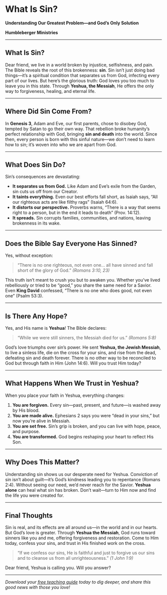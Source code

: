 # What Is Sin?

**Understanding Our Greatest Problem—and God’s Only Solution**

**Humbleberger Ministries**

---

## What Is Sin?

Dear friend, we live in a world broken by injustice, selfishness, and pain. The Bible reveals the root of this brokenness: **sin**. Sin isn’t just doing bad things—it’s a spiritual condition that separates us from God, infecting every part of our lives. But here’s the glorious truth: God loves you too much to leave you in this state. Through **Yeshua, the Messiah**, He offers the only way to forgiveness, healing, and eternal life.

---

## Where Did Sin Come From?

In **Genesis 3**, Adam and Eve, our first parents, chose to disobey God, tempted by Satan to go their own way. That rebellion broke humanity’s perfect relationship with God, bringing **sin and death** into the world. Since then, every person is born with this sinful nature—we don’t need to learn how to sin; it’s woven into who we are apart from God.

---

## What Does Sin Do?

Sin’s consequences are devastating:

- **It separates us from God.** Like Adam and Eve’s exile from the Garden, sin cuts us off from our Creator.
- **It taints everything.** Even our best efforts fall short, as Isaiah says, “All our righteous acts are like filthy rags” (Isaiah 64:6).
- **It distorts our perspective.** Proverbs warns, “There is a way that seems right to a person, but in the end it leads to death” (Prov. 14:12).
- **It spreads.** Sin corrupts families, communities, and nations, leaving brokenness in its wake.

---

## Does the Bible Say Everyone Has Sinned?

Yes, without exception:

> “There is no one righteous, not even one... all have sinned and fall short of the glory of God.” _(Romans 3:10, 23)_

This truth isn’t meant to crush you but to awaken you. Whether you’ve lived rebelliously or tried to be “good,” you share the same need for a Savior. Even **King David** confessed, “There is no one who does good, not even one” (Psalm 53:3).

---

## Is There Any Hope?

Yes, and His name is **Yeshua**! The Bible declares:

> “While we were still sinners, the Messiah died for us.” _(Romans 5:8)_

God’s love triumphs over sin’s power. He sent **Yeshua, the Jewish Messiah**, to live a sinless life, die on the cross for your sins, and rise from the dead, defeating sin and death forever. There is no other way to be reconciled to God but through faith in Him (John 14:6). Will you trust Him today?

---

## What Happens When We Trust in Yeshua?

When you place your faith in Yeshua, everything changes:

1. **You are forgiven.** Every sin—past, present, and future—is washed away by His blood.
2. **You are made alive.** Ephesians 2 says you were “dead in your sins,” but now you’re alive in Messiah.
3. **You are set free.** Sin’s grip is broken, and you can live with hope, peace, and purpose.
4. **You are transformed.** God begins reshaping your heart to reflect His Son.

---

## Why Does This Matter?

Understanding sin shows us our desperate need for Yeshua. Conviction of sin isn’t about guilt—it’s God’s kindness leading you to repentance (Romans 2:4). Without seeing our need, we’d never reach for the Savior. **Yeshua alone** can heal what sin has broken. Don’t wait—turn to Him now and find the life you were created for.

---

## Final Thoughts

Sin is real, and its effects are all around us—in the world and in our hearts. But God’s love is greater. Through **Yeshua the Messiah**, God runs toward sinners like you and me, offering forgiveness and restoration. Come to Him today, confess your sins, and trust in His finished work on the cross.

> “If we confess our sins, He is faithful and just to forgive us our sins and to cleanse us from all unrighteousness.” _(1 John 1:9)_

Dear friend, Yeshua is calling you. Will you answer?

---

_Download your [free teaching guide](../../assets/Doctrine-of-Sin-Teaching-Guide.pdf) today to dig deeper, and share this good news with those you love!_
